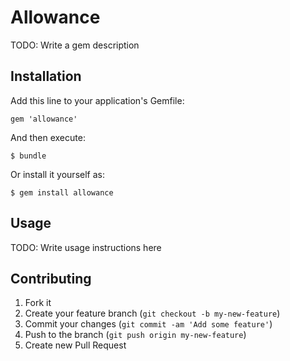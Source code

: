 # Allowance

TODO: Write a gem description

## Installation

Add this line to your application's Gemfile:

    gem 'allowance'

And then execute:

    $ bundle

Or install it yourself as:

    $ gem install allowance

## Usage

TODO: Write usage instructions here

## Contributing

1. Fork it
2. Create your feature branch (`git checkout -b my-new-feature`)
3. Commit your changes (`git commit -am 'Add some feature'`)
4. Push to the branch (`git push origin my-new-feature`)
5. Create new Pull Request
